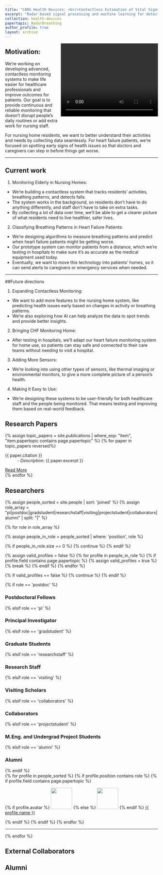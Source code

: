 ```yaml
---
title: "CARG Health Devices: <br/>Contactless Estimation of Vital Signs"
excerpt: "Radar-based signal processing and machine learning for detecting activities and falls and estimating vital signs. <br/><img src='/images/ElderlyContactless.png'>"
collection: health-devices
papertopic: RadarBreathing
author_profile: true
layout: archive
---
```

<div style="float: right; margin: 0 0 10px 10px;">
<video width="320" height="240" controls>
  <source src="/images/RadarActivities.mp4" type="video/mp4">
</video>
</div>

## Motivation:
We’re working on developing advanced, contactless monitoring systems to make life easier for healthcare professionals and improve outcomes for patients. Our goal is to provide continuous and reliable monitoring that doesn’t disrupt people’s daily routines or add extra work for nursing staff.

For nursing home residents, we want to better understand their activities and needs by collecting data seamlessly. For heart failure patients, we’re focused on spotting early signs of health issues so that doctors and caregivers can step in before things get worse.
________________________________________
## Current work
1.	Monitoring Elderly in Nursing Homes:
-	We’re building a contactless system that tracks residents’ activities, breathing patterns, and detects falls.
-	The system works in the background, so residents don’t have to do anything differently, and staff don’t have to take on extra tasks.
-	By collecting a lot of data over time, we’ll be able to get a clearer picture of what residents need to live healthier, safer lives.
2.	Classifying Breathing Patterns in Heart Failure Patients:
-	We’re designing algorithms to measure breathing patterns and predict when heart failure patients might be getting worse.
-	Our prototype system can monitor patients from a distance, which we’re testing in hospitals to make sure it’s as accurate as the medical equipment used today.
-	Eventually, we want to move this technology into patients’ homes, so it can send alerts to caregivers or emergency services when needed.
________________________________________
##Future directions
1.	Expanding Contactless Monitoring:
-	We want to add more features to the nursing home system, like predicting health issues early based on changes in activity or breathing patterns.
-	We’re also exploring how AI can help analyze the data to spot trends and provide better insights.
2.	Bringing CHF Monitoring Home:
-	After testing in hospitals, we’ll adapt our heart failure monitoring system for home use, so patients can stay safe and connected to their care teams without needing to visit a hospital.
3.	Adding More Sensors:
-	We’re looking into using other types of sensors, like thermal imaging or environmental monitors, to give a more complete picture of a person’s health.
4.	Making It Easy to Use:
-	We’re designing these systems to be user-friendly for both healthcare staff and the people being monitored. That means testing and improving them based on real-world feedback.


<div class="content-container">

  <!-- Section: Papers -->
  <section id="publications">
    <h2>Research Papers</h2>
    <div class="paper-grid">
      {% assign topic_papers = site.publications | where_exp: "item", "item.papertopic contains page.papertopic" %}
      {% for paper in topic_papers reversed%}
        <div class="paper-card">
            <dl><dt>{{ paper.citation }}</dt>
            <dd>- <em>Description</em>: {{ paper.excerpt }}</dd> </dl>
            <a href="{{ paper.url }}" class="btn">Read More</a>
        </div>
      {% endfor %}
    </div>
  </section>
  <!-- Section: Researchers -->

  <h2>Researchers</h2>
  {% assign people_sorted = site.people | sort: 'joined' %}
  {% assign role_array = "pi|postdoc|gradstudent|researchstaff|visiting|projectstudent|collaborators|alumni" | split: "|" %}

  {% for role in role_array %}

  {% assign people_in_role = people_sorted | where: 'position', role %}

  <!-- Skip section if there's nobody -->
  {% if people_in_role.size == 0 %}
    {% continue %}
  {% endif %}

  <!-- Additional check to skip empty roles with no valid profiles -->
  {% assign valid_profiles = false %}
  {% for profile in people_in_role %}
  {% if profile.field contains page.papertopic %}
    {% assign valid_profiles = true %}
    {% break %}
  {% endif %}
  {% endfor %}

  {% if valid_profiles == false %}
  {% continue %}
  {% endif %}

  <div class="pos_header">
  {% if role == 'postdoc' %}
  <h3>Postdoctoral Fellows</h3>
   {% elsif role == 'pi' %}
  <h3>Principal Investigator</h3>
   {% elsif role == 'gradstudent' %}
  <h3>Graduate Students</h3>
   {% elsif role == 'researchstaff' %}
  <h3>Research Staff</h3>
   {% elsif role == 'visiting' %}
  <h3>Visiting Scholars</h3>
   {% elsif role == 'collaborators' %}
  <h3>Collaborators</h3>
  {% elsif role == 'projectstudent' %}
  <h3>M.Eng. and Undergrad Project Students</h3>
   {% elsif role == 'alumni' %}
  <h3>Alumni</h3>
  {% endif %}
  </div>


  <div class="content list people">
    {% for profile in people_sorted %}
      {% if profile.position contains role %}
       {% if profile.field contains page.papertopic %}
        <div class="list-item-people">
          <p class="list-post-title">
            {% if profile.avatar %}
              <a href="{{ site.baseurl }}{{ profile.url }}"><img class="profile-thumbnail" src="{{site.baseurl}}/images/people/{{profile.avatar}}" style="width: 70px;"></a>
            {% else %}
              <a href="{{ site.baseurl }}{{ profile.url }}"><img class="profile-thumbnail" src="http://evansheline.com/wp-content/uploads/2011/02/facebook-Storm-Trooper.jpg" style="width: 70px;"></a>
            {% endif %}
            <a class="name" href="{{ site.baseurl }}{{ profile.url }}">{{ profile.name }}</a>
          </p>
        </div>
        {% endif %}
      {% endif %}
    {% endfor %}
  </div>
  <hr>
  {% endfor %}
  <h2>External Collaborators</h2>
  <h2>Alumni</h2>
